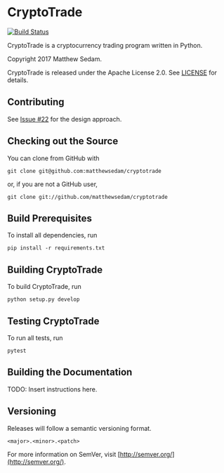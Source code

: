 # CryptoTrade

[![Build 
Status](https://travis-ci.org/matthewsedam/cryptotrade.svg?branch=master)](https://travis-ci.org/matthewsedam/cryptotrade)

CryptoTrade is a cryptocurrency trading program written in Python.

Copyright 2017 Matthew Sedam.

CryptoTrade is released under the Apache License 2.0.
See [LICENSE](LICENSE.txt) for details.

## Contributing

See [Issue #22](//github.com/matthewsedam/cryptotrade/issues/22) for the 
design approach.

## Checking out the Source

You can clone from GitHub with

    git clone git@github.com:matthewsedam/cryptotrade

or, if you are not a GitHub user,

    git clone git://github.com/matthewsedam/cryptotrade

## Build Prerequisites

To install all dependencies, run

    pip install -r requirements.txt

## Building CryptoTrade

To build CryptoTrade, run

    python setup.py develop

## Testing CryptoTrade

To run all tests, run

    pytest

## Building the Documentation

TODO: Insert instructions here.

## Versioning

Releases will follow a semantic versioning format.

`<major>.<minor>.<patch>`

For more information on SemVer, visit 
[http://semver.org/](http://semver.org/).

